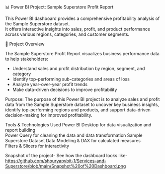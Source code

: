 📊 Power BI Project: Sample Superstore Profit Report

This Power BI dashboard provides a comprehensive profitability analysis of the Sample Superstore dataset.  
It offers interactive insights into sales, profit, and product performance across various regions, categories, and customer segments.

🧩 Project Overview

The Sample Superstore Profit Report visualizes business performance data to help stakeholders:
- Understand sales and profit distribution by region, segment, and category  
- Identify top-performing sub-categories and areas of loss  
- Analyze year-over-year profit trends  
- Make data-driven decisions to improve profitability

Purpose:
The purpose of this Power BI project is to analyze sales and profit data from the Sample Superstore dataset to uncover key business insights, identify top-performing regions and products, and support data-driven decision-making for improved profitability.


Tools & Technologies Used
Power BI Desktop for data visualization and report building  
Power Query for cleaning the data and data transformation
Sample Superstore Dataset 
Data Modeling & DAX for calculated measures  
Filters & Slicers for interactivity

Snapshot of the project-
See how the dashboard looks like- https://github.com/shouryapvbit-1/Services-and-Superstore/blob/main/Snapshot%20of%20Dashboard.png

